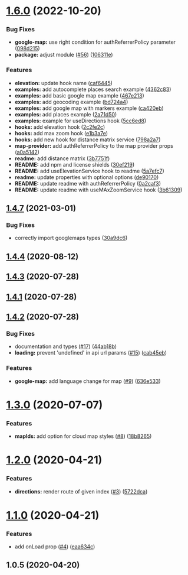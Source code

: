 # [1.6.0](https://github.com/ubilabs/google-maps-react-hooks/compare/v1.4.7...v1.6.0) (2022-10-20)


### Bug Fixes

* **google-map:** use right condition for authReferrerPolicy parameter ([098d215](https://github.com/ubilabs/google-maps-react-hooks/commit/098d215ceb547af41e346eaf1c7752b43cf94e87))
* **package:** adjust module ([#56](https://github.com/ubilabs/google-maps-react-hooks/issues/56)) ([106311e](https://github.com/ubilabs/google-maps-react-hooks/commit/106311e1d3160fc2639338a1191c9a78872d413c))


### Features

* **elevation:** update hook name ([caf6445](https://github.com/ubilabs/google-maps-react-hooks/commit/caf6445765845d6ba9f5fbdae01c748013a71265))
* **examples:** add autocomplete places search example ([4362c83](https://github.com/ubilabs/google-maps-react-hooks/commit/4362c831b20e428d6733afca0e720838035ffa51))
* **examples:** add basic google map example ([467e213](https://github.com/ubilabs/google-maps-react-hooks/commit/467e2137a8c6d90da6173ddd8e5d20b218039b76))
* **examples:** add geocoding example ([bd724a4](https://github.com/ubilabs/google-maps-react-hooks/commit/bd724a4a5d628c806783a118d15f94d6e40c8392))
* **examples:** add google map with markers example ([ca420eb](https://github.com/ubilabs/google-maps-react-hooks/commit/ca420eb7176551c7535921775da3aff4ecdfad36))
* **examples:** add places example ([2a71d50](https://github.com/ubilabs/google-maps-react-hooks/commit/2a71d5087a0f6e288c672a701181f0b6e52794d9))
* **examples:** example for useDirections hook ([5cc6ed8](https://github.com/ubilabs/google-maps-react-hooks/commit/5cc6ed88b37ff618c1f438e49542fbb591d5adce))
* **hooks:** add elevation hook ([2c2fe2c](https://github.com/ubilabs/google-maps-react-hooks/commit/2c2fe2cf4448fa138b435a317b1438e3f9757d1f))
* **hooks:** add max zoom hook ([e1b3a7e](https://github.com/ubilabs/google-maps-react-hooks/commit/e1b3a7eeca5ef548b525062773e732339af9f2a5))
* **hooks:** add new hook for distance matrix service ([798a2a7](https://github.com/ubilabs/google-maps-react-hooks/commit/798a2a7a117e12abd042b90f0afe0f3d5833c3d7))
* **map-provider:** add authReferrerPolicy to the map provider props ([a0a5142](https://github.com/ubilabs/google-maps-react-hooks/commit/a0a51426a472f34995317050d206575d5d7e0fed))
* **readme:** add distance matrix ([3b7751f](https://github.com/ubilabs/google-maps-react-hooks/commit/3b7751faae13aa911ccdce4e17975ac093a7b972))
* **README:** add npm and license shields ([30ef219](https://github.com/ubilabs/google-maps-react-hooks/commit/30ef219637d629301e5cfdf459c5e6e8c226e612))
* **README:** add useElevationService hook to readme ([5a7efc7](https://github.com/ubilabs/google-maps-react-hooks/commit/5a7efc774caf5b492bcb3363f4cf4b01b0674054))
* **readme:** update properties with optional options ([de90170](https://github.com/ubilabs/google-maps-react-hooks/commit/de90170ba48fa2a6960c6acaed3662b344a6e228))
* **README:** update readme with authReferrerPolicy ([0a2caf3](https://github.com/ubilabs/google-maps-react-hooks/commit/0a2caf312c53bcbe20319fd4f2c81f001bf20d73))
* **README:** update readme with useMAxZoomService hook ([3b61309](https://github.com/ubilabs/google-maps-react-hooks/commit/3b613094a6b970f38eb0f2c08e4f2dbcbc871f6c))



## [1.4.7](https://github.com/ubilabs/google-maps-react-hooks/compare/v1.4.4...v1.4.7) (2021-03-01)


### Bug Fixes

* correctly import googlemaps types ([30a9dc6](https://github.com/ubilabs/google-maps-react-hooks/commit/30a9dc662ca99d7cb8b5a3072b3b0fdb5ae86fc9))



## [1.4.4](https://github.com/ubilabs/google-maps-react-hooks/compare/v1.4.3...v1.4.4) (2020-08-12)



## [1.4.3](https://github.com/ubilabs/google-maps-react-hooks/compare/v1.4.1...v1.4.3) (2020-07-28)



## [1.4.1](https://github.com/ubilabs/google-maps-react-hooks/compare/v1.4.2...v1.4.1) (2020-07-28)



## [1.4.2](https://github.com/ubilabs/google-maps-react-hooks/compare/v1.3.0...v1.4.2) (2020-07-28)


### Bug Fixes

* documentation and types ([#17](https://github.com/ubilabs/google-maps-react-hooks/issues/17)) ([44ab18b](https://github.com/ubilabs/google-maps-react-hooks/commit/44ab18bb3d47f8cfd9d84020edf80e6e1b958b07))
* **loading:** prevent 'undefined' in api url params ([#15](https://github.com/ubilabs/google-maps-react-hooks/issues/15)) ([cab45eb](https://github.com/ubilabs/google-maps-react-hooks/commit/cab45eb88c3e602d48506562e9855435bdb61413))


### Features

* **google-map:** add language change for map ([#9](https://github.com/ubilabs/google-maps-react-hooks/issues/9)) ([636e533](https://github.com/ubilabs/google-maps-react-hooks/commit/636e533b4ea7c506415d605b2dc23fbecbedb019))



# [1.3.0](https://github.com/ubilabs/google-maps-react-hooks/compare/v1.2.0...v1.3.0) (2020-07-07)


### Features

* **mapIds:** add option for cloud map styles ([#8](https://github.com/ubilabs/google-maps-react-hooks/issues/8)) ([18b8265](https://github.com/ubilabs/google-maps-react-hooks/commit/18b826575555085c9db3ebee79b80867ccd682fc))



# [1.2.0](https://github.com/ubilabs/google-maps-react-hooks/compare/v1.1.0...v1.2.0) (2020-04-21)


### Features

* **directions:** render route of given index ([#3](https://github.com/ubilabs/google-maps-react-hooks/issues/3)) ([5722dca](https://github.com/ubilabs/google-maps-react-hooks/commit/5722dcaafc6190b828a1f2c48b2609988c346a72))



# [1.1.0](https://github.com/ubilabs/google-maps-react-hooks/compare/v1.0.5...v1.1.0) (2020-04-21)


### Features

* add onLoad prop ([#4](https://github.com/ubilabs/google-maps-react-hooks/issues/4)) ([eaa634c](https://github.com/ubilabs/google-maps-react-hooks/commit/eaa634c9cd2a7e4b573b87d541c559a5ac66f054))



## 1.0.5 (2020-04-20)



